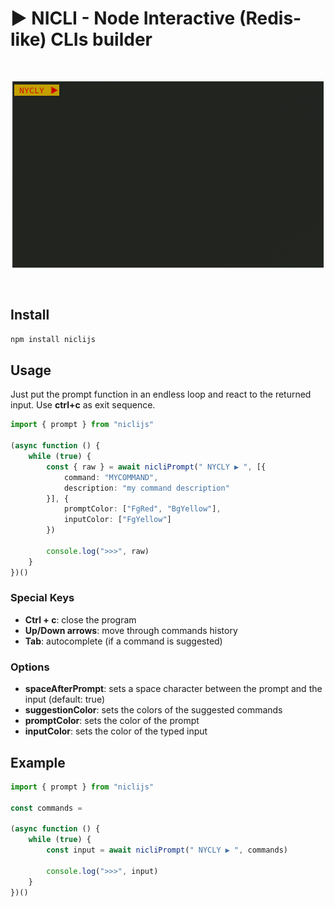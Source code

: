 # ▶️ NICLI - Node Interactive (Redis-like) CLIs builder

<br>
<p align="center">
  <img src="./demo.gif" alt="demo" />
</p>
<br>

## Install

```bash
npm install niclijs
```

## Usage

Just put the prompt function in an endless loop and react to the returned input. Use **ctrl+c** as exit sequence.

```typescript
import { prompt } from "niclijs"

(async function () {
	while (true) {
		const { raw } = await nicliPrompt(" NYCLY ▶️ ", [{ 
			command: "MYCOMMAND",
			description: "my command description"
		}], {
			promptColor: ["FgRed", "BgYellow"],
			inputColor: ["FgYellow"]
		})

		console.log(">>>", raw)
	}
})()
```

### Special Keys

- **Ctrl + c**: close the program
- **Up/Down arrows**: move through commands history
- **Tab**: autocomplete (if a command is suggested)

### Options

- **spaceAfterPrompt**: sets a space character between the prompt and the input (default: true)
- **suggestionColor**: sets the colors of the suggested commands
- **promptColor**: sets the color of the prompt
- **inputColor**: sets the color of the typed input

## Example

```typescript
import { prompt } from "niclijs"

const commands = 

(async function () {
	while (true) {
		const input = await nicliPrompt(" NYCLY ▶️ ", commands)

		console.log(">>>", input)
	}
})()
```